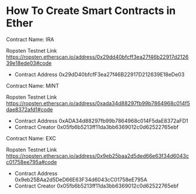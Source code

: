 # How To Create Smart Contracts in Ether

Contract Name:	IRA

Ropsten Testnet Link https://ropsten.etherscan.io/address/0x29dd40bfcff3ea27f46b22917d212639e18ede03#code
- Contract Address  0x29dD40bfcfF3ea27f46B22917D212639E18eDe03

Contract Name:	MINT

Ropsten Testnet Link https://ropsten.etherscan.io/address/0xada34d88297fb99b7864968c014f5dae8372afd1#code
- Contract Address  0xADA34d88297fb99b7864968c014F5daE8372aFD1
- Contract Creator  0x05fb6b5213ff11da3bb6369012c0d62522765ebf

Contract Name:	EXC

Ropsten Testnet Link https://ropsten.etherscan.io/address/0x9eb25baa2d5ded66e63f34d6043cc01758ee795a#code
- Contract Address  0x9eb25BAa2d5DeD66E63F34d6043cC01758eE795A
- Contract Creator  0x05fb6b5213ff11da3bb6369012c0d62522765ebf
